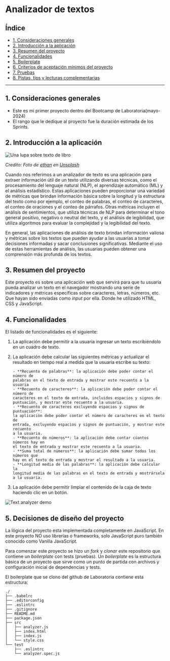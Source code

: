 # Analizador de textos

## Índice

- [1. Consideraciones generales](#1-consideraciones-generales)
- [2. Introducción a la aplicación](#2-introducción-a-la-aplicación)
- [3. Resumen del proyecto](#3-resumen-del-proyecto)
- [4. Funcionalidades](#4-funcionalidades)
- [5. Boilerplate](#5-boilerplate)
- [6. Criterios de aceptación mínimos del proyecto](#6-criterios-de-aceptación-mínimos-del-proyecto)
- [7. Pruebas](#7-pruebas)
- [8. Pistas, tips y lecturas complementarias](#8-pistas-tips-y-lecturas-complementarias)

---

## 1. Consideraciones generales

- Este es mi primer proyecto dentro del Bootcamp de Laboratoria(mayo-2024)
- El rango que le dedique al proyecto fue la duración estimada de los Sprints.

## 2. Introducción a la aplicación

![Una lupa sobre texto de libro](https://github.com/Laboratoria/curriculum/assets/92090/2b45f653-69a5-4282-a65c-d34125c36113)

_Credito: Foto de [ethan](https://unsplash.com/fr/@andallthings?utm_source=unsplash&utm_medium=referral&utm_content=creditCopyText)_
_en [Unsplash](https://unsplash.com/es/fotos/72NpWZJOskU?utm_source=unsplash&utm_medium=referral&utm_content=creditCopyText)_

Cuando nos referimos a un analizador de texto es una aplicación para extraer información útil de un texto utilizando diversas técnicas, como el procesamiento del lenguaje natural (NLP), el aprendizaje automático (ML) y el análisis estadístico.
Estas aplicaciones pueden proporcionar una variedad de métricas que brindan información básica sobre la longitud y la estructura del texto como por ejemplo, el conteo de palabras, el conteo de caracteres, el conteo de oraciones y el conteo de párrafos. Otras métricas incluyen el análisis de sentimientos, que utiliza técnicas de NLP para determinar el tono general positivo, negativo o neutral del texto, y el análisis de
legibilidad, que utiliza algoritmos para evaluar la complejidad y la
legibilidad del texto.

En general, las aplicaciones de análisis de texto brindan información
valiosa y métricas sobre los textos que pueden ayudar a las usuarias a
tomar decisiones informadas y sacar conclusiones significativas.
Mediante el uso de estas herramientas de análisis, las usuarias pueden
obtener una comprensión más profunda de los textos.

## 3. Resumen del proyecto

Este proyecto es sobre una aplicación web que servirá para que tu usuaria
pueda analizar un texto en el navegador mostrando una serie de indicadores y métricas específicas sobre caracteres, letras, números, etc. Que hayan sido enviadas como _input_ por ella. Donde he utilizado HTML, CSS y JavaScript.

## 4. Funcionalidades

El listado de funcionalidades es el siguiente:

1.  La aplicación debe permitir a la usuaria ingresar un texto escribiéndolo
    en un cuadro de texto.

2.  La aplicación debe calcular las siguientes métricas y actualizar el
    resultado en tiempo real a medida que la usuaria escribe su texto:

        - **Recuento de palabras**: la aplicación debe poder contar el número de
        palabras en el texto de entrada y mostrar este recuento a la usuaria
        - **Recuento de caracteres**: la aplicación debe poder contar el número de
        caracteres en el texto de entrada, incluidos espacios y signos de
        puntuación, y mostrar este recuento a la usuaria.
        - **Recuento de caracteres excluyendo espacios y signos de puntuación**:
        la aplicación debe poder contar el número de caracteres en el texto de
        entrada, excluyendo espacios y signos de puntuación, y mostrar este recuento
        a la usuaria.
        - **Recuento de números**: la aplicación debe contar cúantos números hay en
        el texto de entrada y mostrar este recuento a la usuaria.
        - **Suma total de números**: la aplicación debe sumar todos los números que
        hay en el texto de entrada y mostrar el resultado a la usuaria.
        - **Longitud media de las palabras**: la aplicación debe calcular la
        longitud media de las palabras en el texto de entrada y mostrársela a la usuaria.

3.  La aplicación debe permitir limpiar el contenido de la caja de texto haciendo
    clic en un botón.

![Text analyzer demo](https://github-production-user-asset-6210df.s3.amazonaws.com/12631491/240650556-988dcd6f-bc46-473b-894c-888a66c9fe2d.gif "Text analyzer demo")

## 5. Decisiones de diseño del proyecto

La lógica del proyecto esta implementada completamente en JavaScript. En
este proyecto NO uso librerías o frameworks, solo JavaScript
puro también conocido como Vanilla JavaScript.

Para comenzar este proyecto se hizo un _fork_ y _clonar_ este
repositorio que contiene un _boilerplate_ con tests (pruebas). Un _boilerplate_
es la estructura básica de un proyecto que sirve como un punto de partida con
archivos y configuración inicial de dependencias y tests.

El boilerplate que se clono del github de Laboratoria contiene esta estructura:

```text
./
├── .babelrc
├── .editorconfig
├── .eslintrc
├── .gitignore
├── README.md
├── package.json
├── src
│   ├── analyzer.js
│   ├── index.html
│   ├── index.js
│   └── style.css
└── test
    ├── .eslintrc
    └── analyzer.spec.js
```
